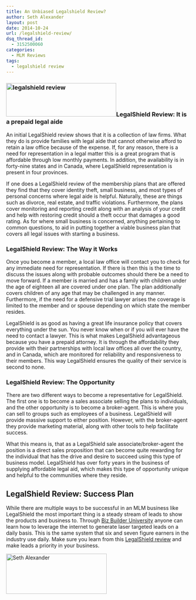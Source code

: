 ```yaml
---
title: An Unbiased Legalshield Review?
author: Seth Alexander
layout: post
date: 2014-10-24
url: /legalshield-review/
dsq_thread_id:
  - 3152500060
categories:
  - MLM Reviews
tags:
  - legalshield review
---
```

### <img class="alignleft size-medium wp-image-1632" src="http://sethaalexander.com/wp-content/uploads/2014/10/legalshield-review-300x91.png" alt="legalshield review" width="300" height="91" />LegalShield Review: It is a prepaid legal aide

An initial LegalShield review shows that it is a collection of law firms. What they do is provide families with legal aide that cannot otherwise afford to retain a law office because of the expense. If, for any reason, there is a need for representation in a legal matter this is a great program that is affordable through low monthly payments. In addition, the availability is in forty-nine states and in Canada, where LegalShield representation is present in four provinces.

If one does a LegalShield review of the membership plans that are offered they find that they cover identity theft, small business, and most types of personal concerns where legal aide is helpful. Naturally, these are things such as divorce, real estate, and traffic violations. Furthermore, the plans cover monitoring and reporting credit along with an analysis of your credit and help with restoring credit should a theft occur that damages a good rating. As for where small business is concerned, anything pertaining to common questions, to aid in putting together a viable business plan that covers all legal issues with starting a business.

### LegalShield Review: The Way it Works

Once you become a member, a local law office will contact you to check for any immediate need for representation. If there is then this is the time to discuss the issues along with probable outcomes should there be a need to move forward. If a member is married and has a family with children under the age of eighteen all are covered under one plan. The plan additionally covers children of any age that may be challenged in any manner. Furthermore, if the need for a defensive trial lawyer arises the coverage is limited to the member and or spouse depending on which state the member resides.

LegalShield is as good as having a great life insurance policy that covers everything under the sun. You never know when or if you will ever have the need to contact a lawyer. This is what makes LegalShield advantageous because you have a prepaid attorney. It is through the affordability they provide with their partnerships with local law offices all over the country, and in Canada, which are monitored for reliability and responsiveness to their members. This way LegalShield ensures the quality of their service is second to none.

### LegalShield Review: The Opportunity

There are two different ways to become a representative for LegalShield. The first one is to become a sales associate selling the plans to individuals, and the other opportunity is to become a broker-agent. This is where you can sell to groups such as employees of a business. LegalShield will provide massive support to either position. However, with the broker-agent they provide marketing material, along with other tools to help facilitate success.

What this means is, that as a LegalShield sale associate/broker-agent the position is a direct sales proposition that can become quite rewarding for the individual that has the drive and desire to succeed using this type of business model. LegalShield has over forty years in the business of supplying affordable legal aid, which makes this type of opportunity unique and helpful to the communities where they reside.

## LegalShield Review: Success Plan

While there are multiple ways to be successful in an MLM business like LegalShield the most important thing is a steady stream of leads to show the products and business to. Through [Biz Builder University][1] anyone can learn how to leverage the internet to generate laser targeted leads on a daily basis. This is the same system that six and seven figure earners in the industry use daily. Make sure you learn from this [LegalShield review][1] and make leads a priority in your business.

[<img class="alignleft size-full wp-image-602" src="http://sethaalexander.com/wp-content/uploads/2012/09/signature.png" alt="Seth Alexander" width="274" height="109" />][2]

 [1]: http://sethalexander.bizbuilderuniversity.com/?t=saa-legalshield-review
 [2]: http://sethaalexander.com/about-seth/ "Bio"